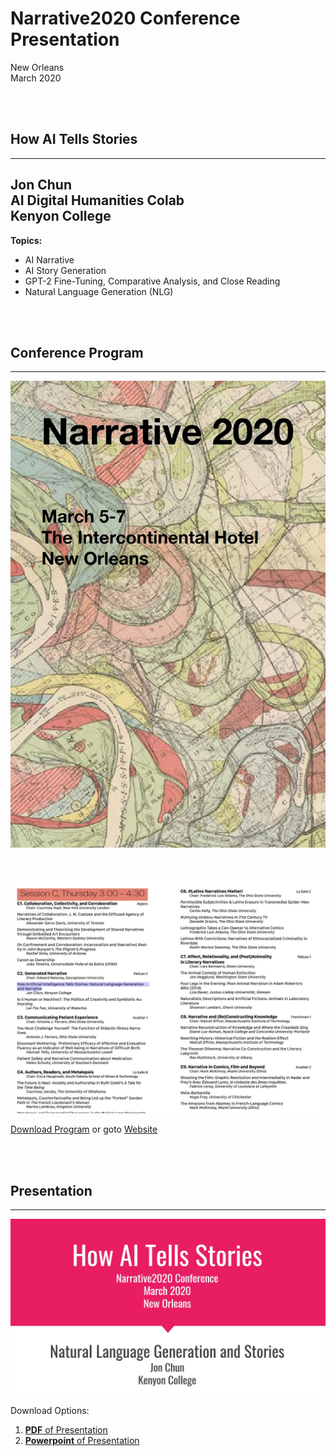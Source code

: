 # <b>Narrative2020 Conference Presentation</b>
New Orleans<br>
March 2020

<br></br>
## <b>How AI Tells Stories</b>
---
Jon Chun<br>
AI Digital Humanities Colab<br>
Kenyon College</b>
---
<b>Topics:</b>
* AI Narrative
* AI Story Generation
* GPT-2 Fine-Tuning, Comparative Analysis, and  Close Reading
* Natural Language Generation (NLG)


<br></br>
## Conference Program
---


![Narrative2020 Program Cover](narrative2020_program_cover.jpg)

<br></br>
![How AI Tells Stories](narrative2020_program_talks.jpg)


[Download Program](ConferenceProgram2020.pdf) or goto [Website](https://static1.squarespace.com/static/60999fee5b063770b2d521dc/t/60aeacf2a50f8563ad437715/1622060276425/ConferenceProgram2020.pdf)

<br></br>

## Presentation
---
![How AI Tells Stories](narrative2020_slides_title.jpg)

Download Options:
1. [<b>PDF</b> of Presentation](narrative2020_slides_all.pdf)
2. [<b>Powerpoint</b> of Presentation](presentation_how_ai_writes_20200304.pptx)
